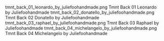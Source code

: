 tmnt_back_01_leonardo_by_juliefoohandmade.png Tmnt Back 01 Leonardo by Juliefoohandmade
tmnt_back_02_donatello_by_juliefoohandmade.png Tmnt Back 02 Donatello by Juliefoohandmade
tmnt_back_03_raphael_by_juliefoohandmade.png Tmnt Back 03 Raphael by Juliefoohandmade
tmnt_back_04_michelangelo_by_juliefoohandmade.png Tmnt Back 04 Michelangelo by Juliefoohandmade
